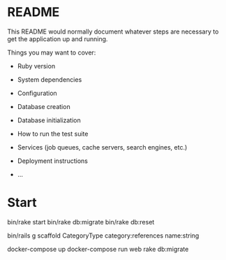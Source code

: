 # README

This README would normally document whatever steps are necessary to get the
application up and running.

Things you may want to cover:

* Ruby version

* System dependencies

* Configuration

* Database creation

* Database initialization

* How to run the test suite

* Services (job queues, cache servers, search engines, etc.)

* Deployment instructions

* ...


# Start
bin/rake start
bin/rake db:migrate
bin/rake db:reset

bin/rails g scaffold CategoryType  category:references name:string

docker-compose up
docker-compose run web rake db:migrate
